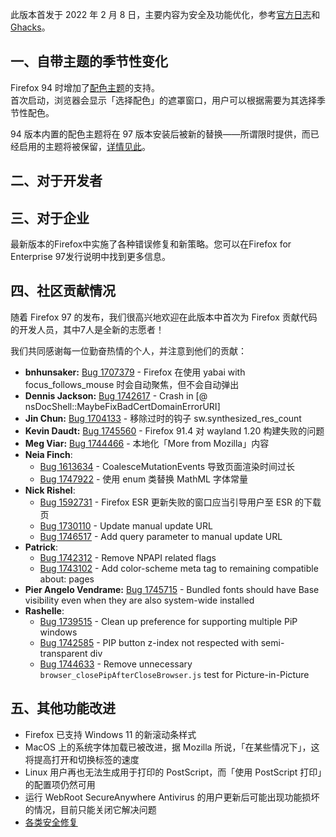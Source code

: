 此版本首发于 2022 年 2 月 8 日，主要内容为安全及功能优化，参考[官方日志](https://www.mozilla.org/en-US/firefox/97.0/releasenotes/)和 [Ghacks](https://www.ghacks.net/2022/02/08/mozilla-firefox-97-0-here-is-what-is-new/)。

## 一、自带主题的季节性变化

Firefox 94 时增加了[配色主题](https://support.mozilla.org/zh-CN/kb/personalize-firefox-colorways)的支持。  
首次启动，浏览器会显示「选择配色」的遮罩窗口，用户可以根据需要为其选择季节性配色。

94 版本内置的配色主题将在 97 版本安装后被新的替换——所谓限时提供，而已经启用的主题将被保留，[详情见此](https://support.mozilla.org/zh-CN/kb/whats-new-colorways)。

## 二、对于开发者



## 三、对于企业

最新版本的Firefox中实施了各种错误修复和新策略。您可以在Firefox for Enterprise 97发行说明中找到更多信息。

## 四、社区贡献情况

随着 Firefox 97 的发布，我们很高兴地欢迎在此版本中首次为 Firefox 贡献代码的开发人员，其中7人是全新的志愿者！

我们共同感谢每一位勤奋热情的个人，并注意到他们的贡献：

- **bnhunsaker:** [Bug 1707379](https://bugzilla.mozilla.org/show_bug.cgi?id=1707379) - Firefox 在使用 yabai with focus_follows_mouse 时会自动聚焦，但不会自动弹出
- **Dennis Jackson:** [Bug 1742617](https://bugzilla.mozilla.org/show_bug.cgi?id=1742617) - Crash in [@ nsDocShell::MaybeFixBadCertDomainErrorURI]
- **Jin Chun:** [Bug 1704133](https://bugzilla.mozilla.org/show_bug.cgi?id=1704133) - 移除过时的钩子 sw.synthesized_res_count
- **Kevin Daudt:** [Bug 1745560](https://bugzilla.mozilla.org/show_bug.cgi?id=1745560) - Firefox 91.4 对 wayland 1.20 构建失败的问题
- **Meg Viar:** [Bug 1744466](https://bugzilla.mozilla.org/show_bug.cgi?id=1744466) - 本地化「More from Mozilla」内容
- **Neia Finch**:
  - [Bug 1613634](https://bugzilla.mozilla.org/show_bug.cgi?id=1613634) - CoalesceMutationEvents 导致页面渲染时间过长
  - [Bug 1747922](https://bugzilla.mozilla.org/show_bug.cgi?id=1747922) - 使用 enum 类替换 MathML 字体常量
- **Nick Rishel**:
  - [Bug 1592731](https://bugzilla.mozilla.org/show_bug.cgi?id=1592731) - Firefox ESR 更新失败的窗口应当引导用户至 ESR 的下载页
  - [Bug 1730110](https://bugzilla.mozilla.org/show_bug.cgi?id=1730110) - Update manual update URL
  - [Bug 1746517](https://bugzilla.mozilla.org/show_bug.cgi?id=1746517) - Add query parameter to manual update URL
- **Patrick**:
  - [Bug 1742312](https://bugzilla.mozilla.org/show_bug.cgi?id=1742312) - Remove NPAPI related flags
  - [Bug 1743102](https://bugzilla.mozilla.org/show_bug.cgi?id=1743102) - Add color-scheme meta tag to remaining compatible about: pages
- **Pier Angelo Vendrame:** [Bug 1745715](https://bugzilla.mozilla.org/show_bug.cgi?id=1745715) - Bundled fonts should have Base visibility even when they are also system-wide installed
- **Rashelle**:
  - [Bug 1739515](https://bugzilla.mozilla.org/show_bug.cgi?id=1739515) - Clean up preference for supporting multiple PiP windows
  - [Bug 1742585](https://bugzilla.mozilla.org/show_bug.cgi?id=1742585) - PIP button z-index not respected with semi-transparent div
  - [Bug 1744633](https://bugzilla.mozilla.org/show_bug.cgi?id=1744633) - Remove unnecessary `browser_closePipAfterCloseBrowser.js` test for Picture-in-Picture

## 五、其他功能改进

+ Firefox 已支持 Windows 11 的新滚动条样式
+ MacOS 上的系统字体加载已被改进，据 Mozilla 所说，「在某些情况下」，这将提高打开和切换标签的速度
+ Linux 用户再也无法生成用于打印的 PostScript，而「使用 PostScript 打印」的配置项仍然可用
+ 运行 WebRoot SecureAnywhere Antivirus 的用户更新后可能出现功能损坏的情况，目前只能关闭它解决问题
+ [各类安全修复](https://www.mozilla.org/security/advisories/mfsa2022-04/)